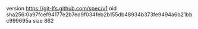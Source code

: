 version https://git-lfs.github.com/spec/v1
oid sha256:0a97fcef94177e2b7ed9f034feb2b155db48934b373fe9494a6b21bbc999695a
size 862
